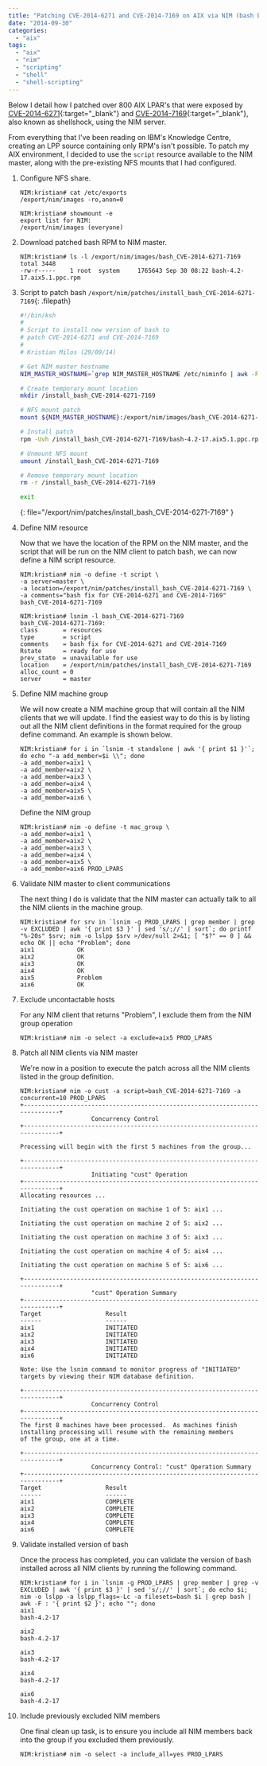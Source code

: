 ```yaml
---
title: "Patching CVE-2014-6271 and CVE-2014-7169 on AIX via NIM (bash bug aka shellshock)"
date: "2014-09-30"
categories: 
  - "aix"
tags: 
  - "aix"
  - "nim"
  - "scripting"
  - "shell"
  - "shell-scripting"
---
```


Below I detail how I patched over 800 AIX LPAR's that were exposed by [CVE-2014-6271](http://web.nvd.nist.gov/view/vuln/detail?vulnId=CVE-2014-6271){:target="_blank"} and [CVE-2014-7169](http://web.nvd.nist.gov/view/vuln/detail?vulnId=CVE-2014-7169){:target="_blank"}, also known as shellshock, using the NIM server.

From everything that I've been reading on IBM's Knowledge Centre, creating an LPP source containing only RPM's isn't possible. To patch my AIX environment, I decided to use the `script` resource available to the NIM master, along with the pre-existing NFS mounts that I had configured.

1. Configure NFS share.

    ```terminal
    NIM:kristian# cat /etc/exports
    /export/nim/images -ro,anon=0
    
    NIM:kristian# showmount -e
    export list for NIM:
    /export/nim/images (everyone)
    ```

2. Download patched bash RPM to NIM master.

    ```terminal
    NIM:kristian# ls -l /export/nim/images/bash_CVE-2014-6271-7169
    total 3448
    -rw-r-----    1 root  system     1765643 Sep 30 08:22 bash-4.2-17.aix5.1.ppc.rpm
    ```

3. Script to patch bash `/export/nim/patches/install_bash_CVE-2014-6271-7169`{: .filepath}

    ```bash
    #!/bin/ksh
    #
    # Script to install new version of bash to
    # patch CVE-2014-6271 and CVE-2014-7169
    #
    # Kristian Milos (29/09/14)
    
    # Get NIM master hostname
    NIM_MASTER_HOSTNAME=`grep NIM_MASTER_HOSTNAME /etc/niminfo | awk -F = '{ print $2 }'`
    
    # Create temporary mount location
    mkdir /install_bash_CVE-2014-6271-7169
    
    # NFS mount patch
    mount ${NIM_MASTER_HOSTNAME}:/export/nim/images/bash_CVE-2014-6271-7169 /install_bash_CVE-2014-6271-7169
    
    # Install patch
    rpm -Uvh /install_bash_CVE-2014-6271-7169/bash-4.2-17.aix5.1.ppc.rpm
    
    # Unmount NFS mount
    umount /install_bash_CVE-2014-6271-7169
    
    # Remove temporary mount location
    rm -r /install_bash_CVE-2014-6271-7169
    
    exit
    ```
    {: file="/export/nim/patches/install_bash_CVE-2014-6271-7169" }

4. Define NIM resource

    Now that we have the location of the RPM on the NIM master, and the script that will be run on the NIM client to patch bash, we can now define a NIM script resource.

    ```terminal
    NIM:kristian# nim -o define -t script \
    -a server=master \
    -a location=/export/nim/patches/install_bash_CVE-2014-6271-7169 \
    -a comments="bash fix for CVE-2014-6271 and CVE-2014-7169" bash_CVE-2014-6271-7169
    
    NIM:kristian# lsnim -l bash_CVE-2014-6271-7169
    bash_CVE-2014-6271-7169:
    class       = resources
    type        = script
    comments    = bash fix for CVE-2014-6271 and CVE-2014-7169
    Rstate      = ready for use
    prev_state  = unavailable for use
    location    = /export/nim/patches/install_bash_CVE-2014-6271-7169
    alloc_count = 0
    server      = master
    ```

5. Define NIM machine group

    We will now create a NIM machine group that will contain all the NIM clients that we will update. I find the easiest way to do this is by listing out all the NIM client definitions in the format required for the group define command. An example is shown below.

    ```terminal
    NIM:kristian# for i in `lsnim -t standalone | awk '{ print $1 }'`; do echo "-a add_member=$i \\"; done
    -a add_member=aix1 \
    -a add_member=aix2 \
    -a add_member=aix3 \
    -a add_member=aix4 \
    -a add_member=aix5 \
    -a add_member=aix6 \
    ```

    Define the NIM group

    ```terminal
    NIM:kristian# nim -o define -t mac_group \
    -a add_member=aix1 \
    -a add_member=aix2 \
    -a add_member=aix3 \
    -a add_member=aix4 \
    -a add_member=aix5 \
    -a add_member=aix6 PROD_LPARS
    ```

6. Validate NIM master to client communications

    The next thing I do is validate that the NIM master can actually talk to all the NIM clients in the machine group.

    ```terminal
    NIM:kristian# for srv in `lsnim -g PROD_LPARS | grep member | grep -v EXCLUDED | awk '{ print $3 }' | sed 's/;//' | sort`; do printf "%-20s" $srv; nim -o lslpp $srv >/dev/null 2>&1; [ "$?" == 0 ] && echo OK || echo "Problem"; done
    aix1            OK
    aix2            OK
    aix3            OK
    aix4            OK
    aix5            Problem
    aix6            OK
    ```

7. Exclude uncontactable hosts

    For any NIM client that returns "Problem", I exclude them from the NIM group operation

    ```terminal
    NIM:kristian# nim -o select -a exclude=aix5 PROD_LPARS
    ```

8. Patch all NIM clients via NIM master

    We're now in a position to execute the patch across all the NIM clients listed in the group definition.

    ```terminal
    NIM:kristian# nim -o cust -a script=bash_CVE-2014-6271-7169 -a concurrent=10 PROD_LPARS
    +-----------------------------------------------------------------------------+
                        Concurrency Control
    +-----------------------------------------------------------------------------+
    
    Processing will begin with the first 5 machines from the group...
    
    +-----------------------------------------------------------------------------+
                        Initiating "cust" Operation
    +-----------------------------------------------------------------------------+
    Allocating resources ...
    
    Initiating the cust operation on machine 1 of 5: aix1 ...
    
    Initiating the cust operation on machine 2 of 5: aix2 ...
    
    Initiating the cust operation on machine 3 of 5: aix3 ...
    
    Initiating the cust operation on machine 4 of 5: aix4 ...
    
    Initiating the cust operation on machine 5 of 5: aix6 ...
    
    +-----------------------------------------------------------------------------+
                        "cust" Operation Summary
    +-----------------------------------------------------------------------------+
    Target                  Result
    ------                  ------
    aix1                    INITIATED
    aix2                    INITIATED
    aix3                    INITIATED
    aix4                    INITIATED
    aix6                    INITIATED
    
    Note: Use the lsnim command to monitor progress of "INITIATED"
    targets by viewing their NIM database definition.
    
    +-----------------------------------------------------------------------------+
                        Concurrency Control
    +-----------------------------------------------------------------------------+
    The first 8 machines have been processed.  As machines finish
    installing processing will resume with the remaining members
    of the group, one at a time.
    
    +-----------------------------------------------------------------------------+
                        Concurrency Control: "cust" Operation Summary
    +-----------------------------------------------------------------------------+
    Target                  Result
    ------                  ------
    aix1                    COMPLETE
    aix2                    COMPLETE
    aix3                    COMPLETE
    aix4                    COMPLETE
    aix6                    COMPLETE
    ```

9. Validate installed version of bash

    Once the process has completed, you can validate the version of bash installed across all NIM clients by running the following command.

    ```terminal
    NIM:kristian# for i in `lsnim -g PROD_LPARS | grep member | grep -v EXCLUDED | awk '{ print $3 }' | sed 's/;//' | sort`; do echo $i; nim -o lslpp -a lslpp_flags=-Lc -a filesets=bash $i | grep bash | awk -F : '{ print $2 }'; echo ""; done
    aix1
    bash-4.2-17
    
    aix2
    bash-4.2-17
    
    aix3
    bash-4.2-17
    
    aix4
    bash-4.2-17
    
    aix6
    bash-4.2-17
    ```

10. Include previously excluded NIM members

    One final clean up task, is to ensure you include all NIM members back into the group if you excluded them previously.

    ```terminal
    NIM:kristian# nim -o select -a include_all=yes PROD_LPARS
    ```
